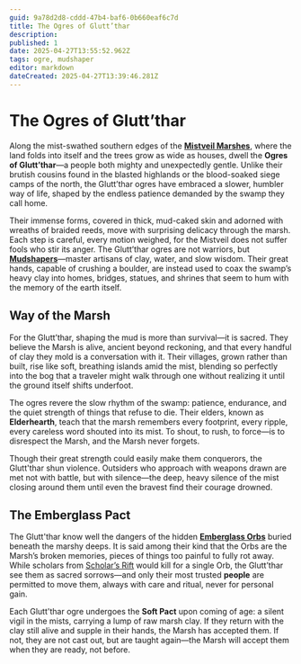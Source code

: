 ```yaml
---
guid: 9a78d2d8-cddd-47b4-baf6-0b660eaf6c7d
title: The Ogres of Glutt’thar
description: 
published: 1
date: 2025-04-27T13:55:52.962Z
tags: ogre, mudshaper
editor: markdown
dateCreated: 2025-04-27T13:39:46.281Z
---
```


# The Ogres of Glutt’thar

Along the mist-swathed southern edges of the **[Mistveil Marshes](/geography/region/mistveil-marshes.md)**, where the land folds into itself and the trees grow as wide as houses, dwell the **Ogres of Glutt’thar**—a people both mighty and unexpectedly gentle. Unlike their brutish cousins found in the blasted highlands or the blood-soaked siege camps of the north, the Glutt’thar ogres have embraced a slower, humbler way of life, shaped by the endless patience demanded by the swamp they call home.

Their immense forms, covered in thick, mud-caked skin and adorned with wreaths of braided reeds, move with surprising delicacy through the marsh. Each step is careful, every motion weighed, for the Mistveil does not suffer fools who stir its anger. The Glutt’thar ogres are not warriors, but **[Mudshapers](/structure/society/profession/mudshaper.md)**—master artisans of clay, water, and slow wisdom. Their great hands, capable of crushing a boulder, are instead used to coax the swamp’s heavy clay into homes, bridges, statues, and shrines that seem to hum with the memory of the earth itself.

## Way of the Marsh

For the Glutt’thar, shaping the mud is more than survival—it is sacred. They believe the Marsh is alive, ancient beyond reckoning, and that every handful of clay they mold is a conversation with it. Their villages, grown rather than built, rise like soft, breathing islands amid the mist, blending so perfectly into the bog that a traveler might walk through one without realizing it until the ground itself shifts underfoot.

The ogres revere the slow rhythm of the swamp: patience, endurance, and the quiet strength of things that refuse to die. Their elders, known as **Elderhearth**, teach that the marsh remembers every footprint, every ripple, every careless word shouted into its mist. To shout, to rush, to force—is to disrespect the Marsh, and the Marsh never forgets.

Though their great strength could easily make them conquerors, the Glutt'thar shun violence. Outsiders who approach with weapons drawn are met not with battle, but with silence—the deep, heavy silence of the mist closing around them until even the bravest find their courage drowned.

## The Emberglass Pact

The Glutt'thar know well the dangers of the hidden **[Emberglass Orbs](/structure/society/profession/emberglass-artisan/emberglass-orb.md)** buried beneath the marshy deeps. It is said among their kind that the Orbs are the Marsh’s broken memories, pieces of things too painful to fully rot away. While scholars from [Scholar’s Rift](/geography/settlement/enclave/scholars-rift/scholars-rift.md) would kill for a single Orb, the Glutt’thar see them as sacred sorrows—and only their most trusted **people** are permitted to move them, always with care and ritual, never for personal gain.

Each Glutt'thar ogre undergoes the **Soft Pact** upon coming of age: a silent vigil in the mists, carrying a lump of raw marsh clay. If they return with the clay still alive and supple in their hands, the Marsh has accepted them. If not, they are not cast out, but are taught again—the Marsh will accept them when they are ready, not before.
